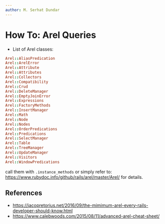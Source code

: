```yaml
---
author: M. Serhat Dundar
---
```


# How To: Arel Queries

- List of Arel classes:

```ruby
Arel::AliasPredication
Arel::ArelError
Arel::Attribute
Arel::Attributes
Arel::Collectors
Arel::Compatibility
Arel::Crud
Arel::DeleteManager
Arel::EmptyJoinError
Arel::Expressions
Arel::FactoryMethods
Arel::InsertManager
Arel::Math
Arel::Node
Arel::Nodes
Arel::OrderPredications
Arel::Predications
Arel::SelectManager
Arel::Table
Arel::TreeManager
Arel::UpdateManager
Arel::Visitors
Arel::WindowPredications
```

call them with `.instance_methods` or simply refer to: https://www.rubydoc.info/github/rails/arel/master/Arel/ for details.

## References

- https://jacopretorius.net/2016/09/the-mimimum-arel-every-rails-developer-should-know.html
- https://www.calebwoods.com/2015/08/11/advanced-arel-cheat-sheet/
